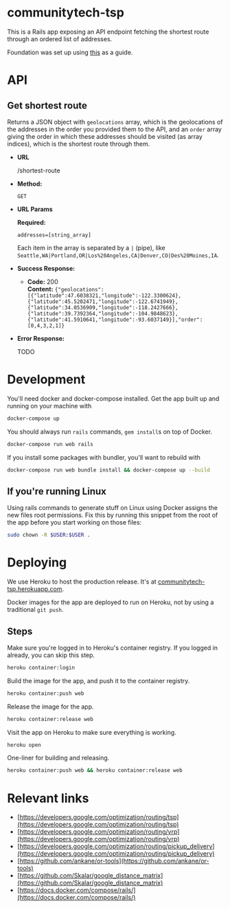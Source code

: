 # communitytech-tsp

This is a Rails app exposing an API endpoint fetching the shortest route through an ordered list of addresses.

Foundation was set up using [this](https://docs.docker.com/compose/rails/) as a guide.

# API

**Get shortest route**
----
Returns a JSON object with `geolocations` array, which is the geolocations of the addresses in the order you provided them to the API, and an `order` array giving the order in which these addresses should be visited (as array indices), which is the shortest route through them.

* **URL**

  /shortest-route

* **Method:**

  `GET`
  
*  **URL Params**

   **Required:**
 
   `addresses=[string_array]`

   Each item in the array is separated by a `|` (pipe), like `Seattle,WA|Portland,OR|Los%20Angeles,CA|Denver,CO|Des%20Moines,IA`.

* **Success Response:**

  * **Code:** 200 <br />
    **Content:** `{"geolocations":[{"latitude":47.6038321,"longitude":-122.3300624},{"latitude":45.5202471,"longitude":-122.6741949},{"latitude":34.0536909,"longitude":-118.2427666},{"latitude":39.7392364,"longitude":-104.9848623},{"latitude":41.5910641,"longitude":-93.6037149}],"order":[0,4,3,2,1]}`
 
* **Error Response:**

  TODO
  

# Development

You'll need docker and docker-compose installed. Get the app built up and running on your machine with
```bash
docker-compose up
```

You should always run `rails` commands, `gem install`s on top of Docker.
```bash
docker-compose run web rails
```

If you install some packages with bundler, you'll want to rebuild with
```bash
docker-compose run web bundle install && docker-compose up --build
```

## If you're running Linux
Using rails commands to generate stuff on Linux using Docker assigns the new files root permissions. Fix this by running this snippet from the root of the app before you start working on those files:
```bash
sudo chown -R $USER:$USER .
```

# Deploying
We use Heroku to host the production release. It's at [communitytech-tsp.herokuapp.com](https://communitytech-tsp.herokuapp.com).

Docker images for the app are deployed to run on Heroku, not by using a traditional `git push`. 

## Steps
Make sure you're logged in to Heroku's container registry.
If you logged in already, you can skip this step.
```bash
heroku container:login
```

Build the image for the app, and push it to the container registry.
```bash
heroku container:push web
```

Release the image for the app.
```bash
heroku container:release web
```

Visit the app on Heroku to make sure everything is working.
```bash
heroku open
```

One-liner for building and releasing.
```bash
heroku container:push web && heroku container:release web
```

# Relevant links

- [https://developers.google.com/optimization/routing/tsp](https://developers.google.com/optimization/routing/tsp)
- [https://developers.google.com/optimization/routing/vrp](https://developers.google.com/optimization/routing/vrp)
- [https://developers.google.com/optimization/routing/pickup_delivery](https://developers.google.com/optimization/routing/pickup_delivery)
- [https://github.com/ankane/or-tools](https://github.com/ankane/or-tools)
- [https://github.com/Skalar/google_distance_matrix](https://github.com/Skalar/google_distance_matrix)
- [https://docs.docker.com/compose/rails/](https://docs.docker.com/compose/rails/)
